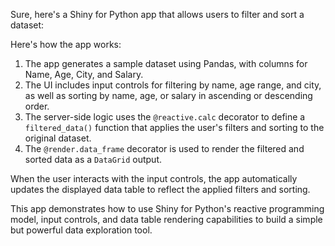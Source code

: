 Sure, here's a Shiny for Python app that allows users to filter and sort a dataset:



Here's how the app works:

1. The app generates a sample dataset using Pandas, with columns for Name, Age, City, and Salary.
2. The UI includes input controls for filtering by name, age range, and city, as well as sorting by name, age, or salary in ascending or descending order.
3. The server-side logic uses the `@reactive.calc` decorator to define a `filtered_data()` function that applies the user's filters and sorting to the original dataset.
4. The `@render.data_frame` decorator is used to render the filtered and sorted data as a `DataGrid` output.

When the user interacts with the input controls, the app automatically updates the displayed data table to reflect the applied filters and sorting.

This app demonstrates how to use Shiny for Python's reactive programming model, input controls, and data table rendering capabilities to build a simple but powerful data exploration tool.